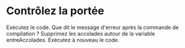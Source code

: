 ﻿# Contrôlez la portée
Exécutez le code. Que dit le message d'erreur après la commande de compilation ?
Supprimez les accolades autour de la variable entreAccolades.
Exécutez à nouveau le code.